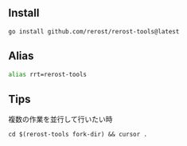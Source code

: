 ## Install
```
go install github.com/rerost/rerost-tools@latest
```

## Alias
```zsh
alias rrt=rerost-tools
```

## Tips
複数の作業を並行して行いたい時
```
cd $(rerost-tools fork-dir) && cursor .
```
